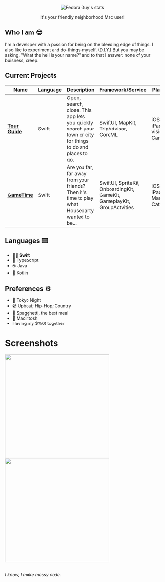 <div align="center">
  
  ![Fedora Guy's stats](https://github-readme-stats.vercel.app/api?username=wannafedor4&theme=tokyonight)
  <p>It's your friendly neighborhood Mac user!</p>
</div>

## Who I am 😎
I'm a developer with a passion for being on the bleeding edge of things. I also like to experiment and do-things-myself. (D.I.Y.) But you may be asking, "What the hell is your name?" and to that I answer: none of your buisness, creep.

## Current Projects
Name                                               |Language|Description                                                                                               |Framework/Service                                                      |Platform                      |
---------------------------------------------------|--------|----------------------------------------------------------------------------------------------------------|-----------------------------------------------------------------------|------------------------------|
[**Tour Guide**](https://tourguide.wannafedor4.com)|Swift   |Open, search, close. This app lets you quickly search your town or city for things to do and places to go.|SwiftUI, MapKit, TripAdvisor, CoreML                                   |iOS, iPadOS, visionOS, CarPlay|
[**GameTime**](https://gametime.wannafedor4.com)   |Swift   |Are you far, far away from your friends? Then it's time to play what Houseparty wanted to be...           |SwiftUI, SpriteKit, OnboardingKit, GameKit, GameplayKit, GroupActvities|iOS, iPadOS, Mac Catalyst     |

## Languages ⌨️
- 🐦‍🔥 **Swift**
- 📜 TypeScript
- ☕️ Java
- 🤖 Kotlin

## Preferences ⚙️
- 🌃 Tokyo Night
- 💿 Upbeat; Hip-Hop; Country
- 🍝 Spagghetti, the best meal
- 💾 Macintosh
- Having my $%0! together

# Screenshots
<img src="https://github.com/itjustcrashed/wannafedor4/assets/151413500/b28dbe00-a58c-4fe4-a8b5-cc9173913dfc" height=338>
<img src="https://github.com/itjustcrashed/wannafedor4/assets/151413500/808a65d2-15d0-4948-92c2-c9ee78b75c56" height=338>
<br>
<br>

_I know, I make messy code._
